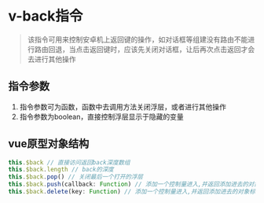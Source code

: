 # v-back指令

> 该指令可用来控制安卓机上返回键的操作，如对话框等组建没有路由不能进行路由回退，当点击返回键时，应该先关闭对话框，让后再次点击返回才会去进行其他操作

## 指令参数
1. 指令参数可为函数，函数中去调用方法关闭浮层，或者进行其他操作
2. 指令参数为boolean，直接控制浮层显示于隐藏的变量

## vue原型对象结构
```javascript
this.$back // 直接访问返回back深度数组
this.$back.length // back的深度
this.$back.pop() // 关闭最后一个打开的浮层
this.$back.push(callback: Function) // 添加一个控制量进入,并返回添加进去的对象标识key
this.$back.delete(key: Function) // 添加一个控制量进入,并返回添加进去的对象标识key
```
